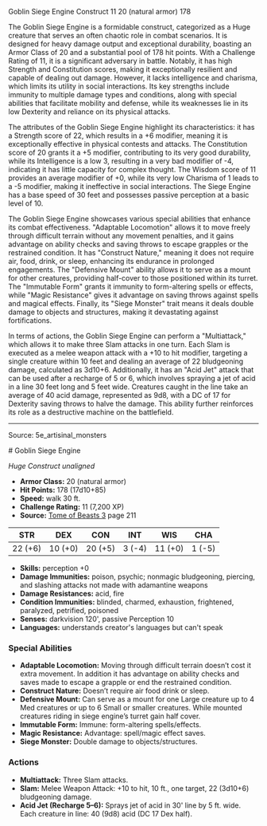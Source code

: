 <MonsterName/>Goblin Siege Engine</MonsterName>
<CreatureType/>Construct</CreatureType>
<CR/>11</CR>
<AC/>20 (natural armor)</AC>
<HP/>178</HP>
<summary>The Goblin Siege Engine is a formidable construct, categorized as a Huge creature that serves an often chaotic role in combat scenarios. It is designed for heavy damage output and exceptional durability, boasting an Armor Class of 20 and a substantial pool of 178 hit points. With a Challenge Rating of 11, it is a significant adversary in battle. Notably, it has high Strength and Constitution scores, making it exceptionally resilient and capable of dealing out damage. However, it lacks intelligence and charisma, which limits its utility in social interactions. Its key strengths include immunity to multiple damage types and conditions, along with special abilities that facilitate mobility and defense, while its weaknesses lie in its low Dexterity and reliance on its physical attacks.</summary>

<detail>

The attributes of the Goblin Siege Engine highlight its characteristics: it has a Strength score of 22, which results in a +6 modifier, meaning it is exceptionally effective in physical contests and attacks. The Constitution score of 20 grants it a +5 modifier, contributing to its very good durability, while its Intelligence is a low 3, resulting in a very bad modifier of -4, indicating it has little capacity for complex thought. The Wisdom score of 11 provides an average modifier of +0, while its very low Charisma of 1 leads to a -5 modifier, making it ineffective in social interactions. The Siege Engine has a base speed of 30 feet and possesses passive perception at a basic level of 10.

The Goblin Siege Engine showcases various special abilities that enhance its combat effectiveness. "Adaptable Locomotion" allows it to move freely through difficult terrain without any movement penalties, and it gains advantage on ability checks and saving throws to escape grapples or the restrained condition. It has "Construct Nature," meaning it does not require air, food, drink, or sleep, enhancing its endurance in prolonged engagements. The "Defensive Mount" ability allows it to serve as a mount for other creatures, providing half-cover to those positioned within its turret. The "Immutable Form" grants it immunity to form-altering spells or effects, while "Magic Resistance" gives it advantage on saving throws against spells and magical effects. Finally, its "Siege Monster" trait means it deals double damage to objects and structures, making it devastating against fortifications.

In terms of actions, the Goblin Siege Engine can perform a "Multiattack," which allows it to make three Slam attacks in one turn. Each Slam is executed as a melee weapon attack with a +10 to hit modifier, targeting a single creature within 10 feet and dealing an average of 22 bludgeoning damage, calculated as 3d10+6. Additionally, it has an "Acid Jet" attack that can be used after a recharge of 5 or 6, which involves spraying a jet of acid in a line 30 feet long and 5 feet wide. Creatures caught in the line take an average of 40 acid damage, represented as 9d8, with a DC of 17 for Dexterity saving throws to halve the damage. This ability further reinforces its role as a destructive machine on the battlefield.</detail>



---

Source: 5e_artisinal_monsters

<statblock>
# Goblin Siege Engine

*Huge* *Construct* *unaligned*

- **Armor Class:** 20 (natural armor)
- **Hit Points:** 178 (17d10+85)
- **Speed:** walk 30 ft.
- **Challenge Rating:** 11 (7,200 XP)
- **Source:** [Tome of Beasts 3](https://koboldpress.com/kpstore/product/tome-of-beasts-3-for-5th-edition/) page 211

| STR | DEX | CON | INT | WIS | CHA |
| --- | --- | --- | --- | --- | --- |
| 22 (+6) | 10 (+0) | 20 (+5) | 3 (-4) | 11 (+0) | 1 (-5) |

- **Skills:** perception +0
- **Damage Immunities:** poison, psychic; nonmagic bludgeoning, piercing, and slashing attacks not made with adamantine weapons
- **Damage Resistances:** acid, fire
- **Condition Immunities:** blinded, charmed, exhaustion, frightened, paralyzed, petrified, poisoned
- **Senses:** darkvision 120', passive Perception 10
- **Languages:** understands creator's languages but can't speak

### Special Abilities

- **Adaptable Locomotion:** Moving through difficult terrain doesn’t cost it extra movement. In addition it has advantage on ability checks and saves made to escape a grapple or end the restrained condition.
- **Construct Nature:** Doesn’t require air food drink or sleep.
- **Defensive Mount:** Can serve as a mount for one Large creature up to 4 Med creatures or up to 6 Small or smaller creatures. While mounted creatures riding in siege engine’s turret gain half cover.
- **Immutable Form:** Immune: form-altering spells/effects.
- **Magic Resistance:** Advantage: spell/magic effect saves.
- **Siege Monster:** Double damage to objects/structures.

### Actions

- **Multiattack:** Three Slam attacks.
- **Slam:** Melee Weapon Attack: +10 to hit, 10 ft., one target, 22 (3d10+6) bludgeoning damage.
- **Acid Jet (Recharge 5–6):** Sprays jet of acid in 30' line by 5 ft. wide. Each creature in line: 40 (9d8) acid (DC 17 Dex half).


</statblock>


